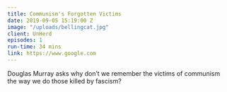 ```yaml
---
title: Communism's Forgotten Victims
date: 2019-09-05 15:19:00 Z
image: "/uploads/bellingcat.jpg"
client: UnHerd
episodes: 1
run-time: 34 mins
link: https://www.google.com
---
```


Douglas Murray asks why don’t we remember the victims of communism the way we do those killed by fascism?